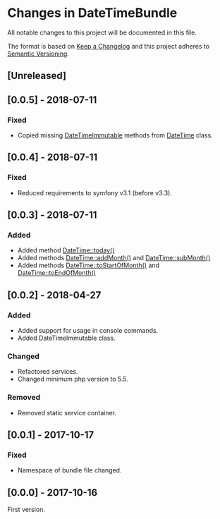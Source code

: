 # Changes in DateTimeBundle

All notable changes to this project will be documented in this file.

The format is based on [Keep a Changelog](http://keepachangelog.com/) and this project adheres to [Semantic Versioning](http://semver.org/).

## [Unreleased]

## [0.0.5] - 2018-07-11

### Fixed
- Copied missing [DateTimeImmutable](src/Component/DateTimeImmutable.php) methods from [DateTime](src/Component/DateTime.php) class.

## [0.0.4] - 2018-07-11

### Fixed
- Reduced requirements to symfony v3.1 (before v3.3).

## [0.0.3] - 2018-07-11

### Added
- Added method [DateTime::today()](src/Component/DateTime.php)
- Added methods [DateTime::addMonth()](src/Component/DateTime.php) and [DateTime::subMonth()](src/Component/DateTime.php)
- Added methods [DateTime::toStartOfMonth()](src/Component/DateTime.php) and [DateTime::toEndOfMonth()](src/Component/DateTime.php)

## [0.0.2] - 2018-04-27

### Added
- Added support for usage in console commands.
- Added DateTimeImmutable class.

### Changed
- Refactored services.
- Changed minimum php version to 5.5.

### Removed
- Removed static service container.

## [0.0.1] - 2017-10-17

### Fixed
- Namespace of bundle file changed.

## [0.0.0] - 2017-10-16

First version.